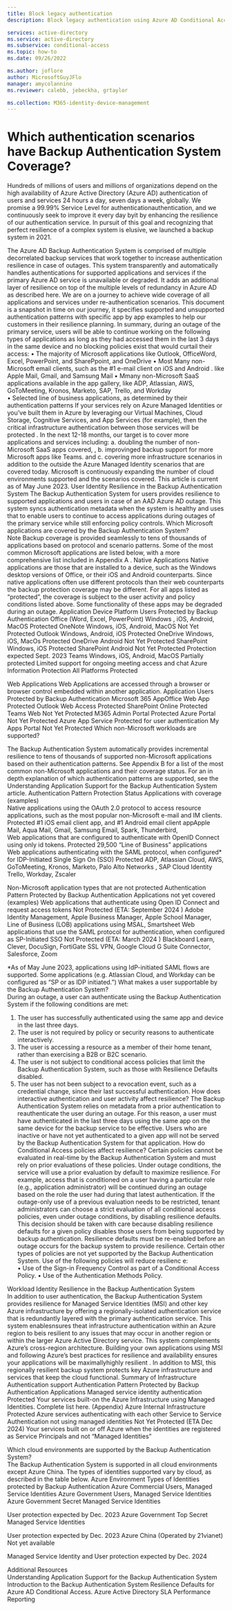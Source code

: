 ```yaml
---
title: Block legacy authentication
description: Block legacy authentication using Azure AD Conditional Access.

services: active-directory
ms.service: active-directory
ms.subservice: conditional-access
ms.topic: how-to
ms.date: 09/26/2022

ms.author: joflore
author: MicrosoftGuyJFlo
manager: amycolannino
ms.reviewer: calebb, jebeckha, grtaylor

ms.collection: M365-identity-device-management
---
```

# Which authentication scenarios have Backup Authentication System Coverage?

Hundreds of millions of users and millions of organizations depend on the high availability of Azure Active Directory (Azure AD) authentication of users and services 24 hours a day, seven days a week, globally. We promise a 99.99% Service Level for authenticationauthentication, and we continuously seek to improve it every day   byit by enhancing the resilience of our authentication service. In pursuit of this goal and recognizing that perfect resilience of a complex system is elusive, we launched a backup system in 2021.

The Azure AD Backup Authentication System is comprised of multiple decorrelated backup services that work together to increase authentication resilience in case of outages. This system transparently and automatically handles authentications  for supported applications and services if the primary Azure AD service is unavailable or degraded. It adds an additional layer of resilience on top of the multiple levels of redundancy in Azure AD as described here. 
We are on a journey to achieve wide coverage of all applications and services under re-authentication scenarios. This document is a snapshot in time on our journey, it specifies supported and unsupported authentication patterns with specific app by app examples to help our customers in their resilience planning.
In summary, during an outage of the primary service, users will be able to continue working on the following types of applications as long as they had accessed them in the last 3 days in the same device and no blocking policies exist that would curtail their access:
•	The majority of Microsoft applications like Outlook, OfficeWord, Excel, PowerPoint, and SharePpoint, and OneDrive 
•	Most Many  non-Microsoft email clients, such as the #1 e-mail client on iOS and Android . like Apple Mail, Gmail, and Samsung Mail
•	Mmany non-Microsoft SaaS applications available in the app gallery, like ADP, Atlassian, AWS, GoToMeeting, Kronos, Marketo, SAP, Trello, and Workday  
•	Selected line of business applications, as determined by their authentication patterns
If your services rely on Azure Managed Identities or you’ve built them in Azure by leveraging our Virtual Machines, Cloud Storage, Cognitive Services, and App Services  (for example), then the critical infrastructure authentication between those services will be protected .
In the next 12-18 months, our target is to cover more applications and services including:  a. doubling the number of non-Microsoft SaaS apps covered, , b. improvinged backup support for more Microsoft apps like Teams. and c. covering more infrastructure scenarios in addition to the   outside the Azure Managed Identity   scenarios that are covered today.
Microsoft is continuously expanding the number of cloud environments supported and the scenarios covered. This article is current as of May June 2023.
User Identity Resilience in the Backup Authentication System
The Backup Authentication System for users provides resilience to supported applications and users in case of an AAD Azure AD   outage. This system syncs authentication metadata when the system is healthy and uses that to enable users to continue to access applications during outages of the primary service while still enforcing policy controls.
Which Microsoft applications are covered by the Backup Authentication System?  
 Note
Backup coverage is provided seamlessly to tens of thousands of applications based on protocol and scenario patterns. Some of the most common Microsoft applications are listed below, with a more comprehensive list included in Appendix A  .
Native Applications 
Native applications are those that are installed to a device, such as the Windows desktop versions of Office, or their iOS and Android counterparts. Since native applications often use different protocols than their web counterparts the backup protection coverage may be different.
For all apps listed as “protected”, the coverage is subject to the user activity and policy conditions listed above. Some functionality of these apps may be degraded during an outage.
Application 	Device Platform	Users Protected by Backup Authentication
Office (Word, Excel, PowerPoint)  	Windows , iOS, Android, MacOS	Protected
OneNote	Windows, iOS, Android, MacOS	Not Yet Protected
 Outlook	Windows, Android, iOS	Protected
OneDrive	Windows, iOS, MacOs	Protected
OneDrive	Android	Not Yet Protected
SharePoint  	Windows, iOS	Protected
SharePoint	Android	Not Yet Protected
Protection expected Sept. 2023 
Teams	Windows, iOS, Android, MacOS	Partially protected   Limited support for ongoing meeting access and chat
Azure Information Protection	All Platforms	Protected
 
Web Applications
Web Applications are accessed through a browser or browser control embedded within another application.
Application	Users Protected by Backup Authentication
Microsoft 365 AppOffice Web App	Protected
  Outlook Web Access	Protected
SharePoint Online	Protected
Teams Web 	Not Yet Protected 
M365 Admin Portal	Protected
Azure Portal	Not Yet Protected
Azure App Service  	Protected for user authentication
My Apps Portal	Not Yet Protected
Which non-Microsoft workloads are supported?

The Backup Authentication System automatically provides incremental resilience to tens of thousands of supported non-Microsoft applications based on their authentication patterns. See Appendix B for a list of the most common non-Microsoft applications and their coverage status. For an in depth explanation of which authentication patterns are supported, see the Understanding Application Support for the Backup Authentication System article. 
Authentication Pattern	Protection Status	Applications with coverage (examples)	
Native applications using the OAuth 2.0 protocol to access resource applications, such as the most popular non-Microsoft e-mail and IM clients.	Protected	#1 iOS email client app, and #1 Android email client appApple Mail, Aqua Mail, Gmail, Samsung Email, Spark, Thunderbird,  	
Web applications that are configured to authenticate with OpenID Connect using only id tokens.	Protected	29,500 “Line of Business” applications 	
Web applications authenticating with the SAML protocol, when configured* for IDP-Initiated Single Sign On (SSO)	Protected	ADP, Atlassian Cloud, AWS, GoToMeeting, Kronos, Marketo, Palo Alto Networks   , SAP Cloud Identity Trello, Workday, Zscaler	


			

Non-Microsoft application types that are not protected
Authentication Pattern	Protected by Backup Authentication	Applications not yet covered (examples)
Web applications that authenticate using Open ID Connect and request access tokens 	Not Protected
(ETA: September 2024 )	Adobe Identity Management, Apple Business Manager, Apple School Manager, Line of Business (LOB) applications using MSAL, Smartsheet
Web applications that use the SAML protocol for authentication, when configured as SP-Initiated SSO	Not Protected
(ETA: March 2024 )	Blackboard Learn, Clever, DocuSign, FortiGate SSL VPN, Google Cloud G Suite Connector, Salesforce, Zoom

*As of May June 2023, applications using IdP-initiated SAML flows are supported. Some applications (e.g. Atlassian Cloud, and Workday can be configured as “SP or as IDP initiated.”)
What makes a user supportable by the Backup Authentication System?   
During an outage, a user can authenticate using the Backup Authentication System if the following conditions are met:
1.	The user has successfully authenticated using the same app and device in the last three days.
2.	The user is not required by policy or security reasons to authenticate interactively.
3.	The user is accessing a resource as a member of their home tenant, rather than exercising a B2B or B2C scenario.
4.	The user is not subject to conditional access policies that limit the Backup Authentication System, such as those with Resilience Defaults disabled.
5.	The user has not been subject to a revocation event, such as a credential change, since their last successful authentication.
How does interactive authentication and user activity affect resilience?
The Backup Authentication System relies on metadata from a prior authentication to reauthenticate the user during an outage. For this reason, a user must have authenticated in the last three days using the same app on the same device for the backup service to be effective. Users who are inactive or have not yet authenticated to a given app will not be served by the Backup Authentication System for that application.
How do Conditional Access policies affect resilience?
Certain policies cannot be evaluated in real-time by the Backup Authentication System and must rely on prior evaluations of these policies. Under outage conditions, the service will use a prior evaluation by default to maximize resilience. For example, access that is conditioned on a user having a particular role (e.g., application administrator) will be continued during an outage based on the role the user had during that latest authentication. If the outage-only use of a previous evaluation needs to be restricted, tenant administrators can choose a strict evaluation of all conditional access policies, even under outage conditions, by disabling resilience defaults. This decision should be taken with care because disabling resilience defaults for a given policy disables those users from being supported by backup authentication. Resilience defaults must be re-enabled before an outage occurs for the backup system to provide resilience.
Certain other types of policies are not yet supported by the Backup Authentication System. Use of the following policies will reduce resilienc  e:  
•	Use of the Sign-in Frequency Control as part of a Conditional Access Policy.
•	Use of the Authentication Methods Policy.

Workload Identity Resilience in the Backup Authentication System  
In addition to user authentication, the Backup Authentication System provides resilience for Managed Service Identities (MSI) and other key Azure infrastructure by offering a regionally-isolated authentication   service that is redundantly layered with the primary authentication service. This system enablesnsures theat infrastructure authentication within an Azure region to beis resilient to any issues that may occur in another region or within the larger Azure Active Directory service. This system complements Azure’s cross-region architecture. Building your own applications using MSI and following Azure’s best practices for resilience and availability ensures your applications will be maximallyhighly resilient  . In addition to MSI, this regionally resilient backup system protects key Azure infrastructure and services that keep the cloud functional. 
Summary of Infrastructure Authentication support
Authentication Pattern	Protected by Backup Authentication	Applications 
Managed service identity authentication	Protected	Your services built-on the Azure Infrastructure using Managed Identities. Complete list here. (Appendix)
Azure Internal Infrastructure	Protected	Azure services authenticating with each other
Service to Service Authentication not using managed identities	Not Yet Protected 
(ETA Dec 2024)	Your services built on or off Azure when the identities are registered as Service Principals and not “Managed Identities”


Which cloud environments are supported by the Backup Authentication System?   
The Backup Authentication System is supported in all cloud environments except Azure China. The types of identities supported vary by cloud, as described in the table below. 
Azure Environment	Types of Identities protected by Backup Authentication
Azure Commercial	Users, Managed Service  Identities
Azure Government	Users, Managed Service Identities
Azure Government Secret	   Managed Service Identities

User protection expected by Dec. 2023
Azure Government Top Secret	Managed Service Identities

User protection expected by Dec. 2023
Azure China (Operated by 21vianet)	Not yet available

Managed Service Identity and User protection expected by Dec. 2024

Additional Resources  
Understanding Application Support for the Backup Authentication System
Introduction to the Backup Authentication System
Resilience Defaults for Azure AD Conditional Access.
Azure Active Directory SLA Performance Reporting
  
